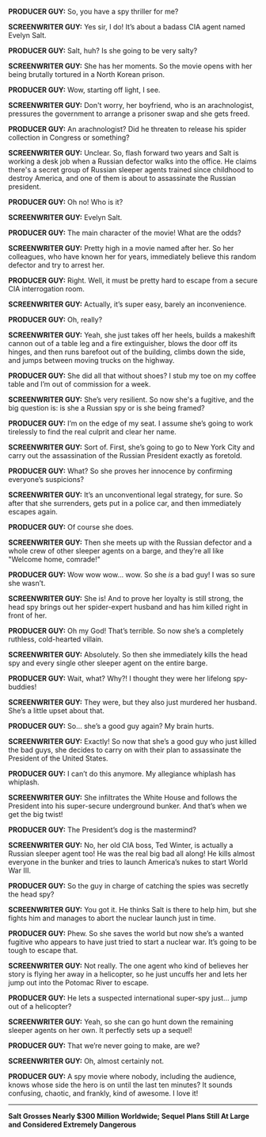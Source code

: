 **PRODUCER GUY:** So, you have a spy thriller for me?

**SCREENWRITER GUY:** Yes sir, I do! It’s about a badass CIA agent named Evelyn Salt.

**PRODUCER GUY:** Salt, huh? Is she going to be very salty?

**SCREENWRITER GUY:** She has her moments. So the movie opens with her being brutally tortured in a North Korean prison.

**PRODUCER GUY:** Wow, starting off light, I see.

**SCREENWRITER GUY:** Don't worry, her boyfriend, who is an arachnologist, pressures the government to arrange a prisoner swap and she gets freed.

**PRODUCER GUY:** An arachnologist? Did he threaten to release his spider collection in Congress or something?

**SCREENWRITER GUY:** Unclear. So, flash forward two years and Salt is working a desk job when a Russian defector walks into the office. He claims there's a secret group of Russian sleeper agents trained since childhood to destroy America, and one of them is about to assassinate the Russian president.

**PRODUCER GUY:** Oh no! Who is it?

**SCREENWRITER GUY:** Evelyn Salt.

**PRODUCER GUY:** The main character of the movie! What are the odds?

**SCREENWRITER GUY:** Pretty high in a movie named after her. So her colleagues, who have known her for years, immediately believe this random defector and try to arrest her.

**PRODUCER GUY:** Right. Well, it must be pretty hard to escape from a secure CIA interrogation room.

**SCREENWRITER GUY:** Actually, it’s super easy, barely an inconvenience.

**PRODUCER GUY:** Oh, really?

**SCREENWRITER GUY:** Yeah, she just takes off her heels, builds a makeshift cannon out of a table leg and a fire extinguisher, blows the door off its hinges, and then runs barefoot out of the building, climbs down the side, and jumps between moving trucks on the highway.

**PRODUCER GUY:** She did all that without shoes? I stub my toe on my coffee table and I’m out of commission for a week.

**SCREENWRITER GUY:** She’s very resilient. So now she's a fugitive, and the big question is: is she a Russian spy or is she being framed?

**PRODUCER GUY:** I’m on the edge of my seat. I assume she’s going to work tirelessly to find the real culprit and clear her name.

**SCREENWRITER GUY:** Sort of. First, she’s going to go to New York City and carry out the assassination of the Russian President exactly as foretold.

**PRODUCER GUY:** What? So she proves her innocence by confirming everyone’s suspicions?

**SCREENWRITER GUY:** It’s an unconventional legal strategy, for sure. So after that she surrenders, gets put in a police car, and then immediately escapes again.

**PRODUCER GUY:** Of course she does.

**SCREENWRITER GUY:** Then she meets up with the Russian defector and a whole crew of other sleeper agents on a barge, and they’re all like "Welcome home, comrade!"

**PRODUCER GUY:** Wow wow wow… wow. So she *is* a bad guy! I was so sure she wasn’t.

**SCREENWRITER GUY:** She is! And to prove her loyalty is still strong, the head spy brings out her spider-expert husband and has him killed right in front of her.

**PRODUCER GUY:** Oh my God! That’s terrible. So now she’s a completely ruthless, cold-hearted villain.

**SCREENWRITER GUY:** Absolutely. So then she immediately kills the head spy and every single other sleeper agent on the entire barge.

**PRODUCER GUY:** Wait, what? Why?! I thought they were her lifelong spy-buddies!

**SCREENWRITER GUY:** They were, but they also just murdered her husband. She’s a little upset about that.

**PRODUCER GUY:** So… she’s a good guy again? My brain hurts.

**SCREENWRITER GUY:** Exactly! So now that she’s a good guy who just killed the bad guys, she decides to carry on with their plan to assassinate the President of the United States.

**PRODUCER GUY:** I can’t do this anymore. My allegiance whiplash has whiplash.

**SCREENWRITER GUY:** She infiltrates the White House and follows the President into his super-secure underground bunker. And that’s when we get the big twist!

**PRODUCER GUY:** The President’s dog is the mastermind?

**SCREENWRITER GUY:** No, her old CIA boss, Ted Winter, is actually a Russian sleeper agent too! He was the real big bad all along! He kills almost everyone in the bunker and tries to launch America’s nukes to start World War III.

**PRODUCER GUY:** So the guy in charge of catching the spies was secretly the head spy?

**SCREENWRITER GUY:** You got it. He thinks Salt is there to help him, but she fights him and manages to abort the nuclear launch just in time.

**PRODUCER GUY:** Phew. So she saves the world but now she’s a wanted fugitive who appears to have just tried to start a nuclear war. It’s going to be tough to escape that.

**SCREENWRITER GUY:** Not really. The one agent who kind of believes her story is flying her away in a helicopter, so he just uncuffs her and lets her jump out into the Potomac River to escape.

**PRODUCER GUY:** He lets a suspected international super-spy just… jump out of a helicopter?

**SCREENWRITER GUY:** Yeah, so she can go hunt down the remaining sleeper agents on her own. It perfectly sets up a sequel!

**PRODUCER GUY:** That we’re never going to make, are we?

**SCREENWRITER GUY:** Oh, almost certainly not.

**PRODUCER GUY:** A spy movie where nobody, including the audience, knows whose side the hero is on until the last ten minutes? It sounds confusing, chaotic, and frankly, kind of awesome. I love it!

***

**Salt Grosses Nearly $300 Million Worldwide; Sequel Plans Still At Large and Considered Extremely Dangerous**